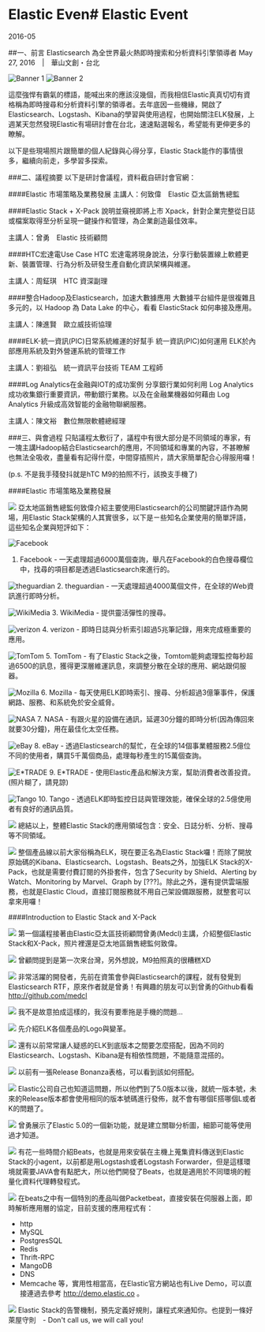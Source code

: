 # Elastic Even# Elastic Event

2016-05

##一、前言
Elasticsearch 為全世界最火熱即時搜索和分析資料引擎領導者
May 27, 2016　|　華山文創・台北

![Banner 1](20160527-ElasticEvent00.jpg)
![Banner 2](20160527-ElasticEvent01.jpg)

這麼強悍有霸氣的標語，能喊出來的應該沒幾個，而我相信Elastic真真切切有資格稱為即時搜尋和分析資料引擎的領導者。去年底因一些機緣，開啟了Elasticsearch、Logstash、Kibana的學習與使用過程，也開始關注ELK發展，上週某天忽然發現Elastic有場研討會在台北，速速點選報名，希望能有更伸更多的瞭解。

以下是些現場照片跟簡單的個人紀錄與心得分享，Elastic Stack能作的事情很多，繼續向前走，多學習多探索。

###二、議程摘要
以下是研討會議程，資料截自研討會官網：

####Elastic 市場策略及業務發展
主講人：何致偉　Elastic 亞太區銷售總監

####Elastic Stack + X-Pack
說明並窺視即將上市 Xpack，針對企業完整從日誌或檔案取得至分析呈現一鍵操作和管理，為企業創造最佳效率。

主講人：曾勇　Elastic 技術顧問

####HTC宏達電Use Case
HTC 宏達電將現身說法，分享行動裝置線上軟體更新、裝置管理、行為分析及研發生產自動化資訊架構與維運。

主講人：周鉦琪　HTC 資深副理

####整合Hadoop及Elasticsearch，加速大數據應用
大數據平台組件是很複雜且多元的，以 Hadoop 為 Data Lake 的中心，看看 ElasticStack 如何串接及應用。

主講人：陳進賢　歐立威技術協理

####ELK-統一資訊(PIC)日常系統維運的好幫手
統一資訊(PIC)如何運用 ELK於內部應用系統及對外營運系統的管理工作

主講人：劉祖弘　統一資訊平台技術 TEAM 工程師

####Log Analytics在金融與IOT的成功案例
分享銀行業如何利用 Log Analytics 成功收集銀行重要資訊，帶動銀行業務。以及在金融業機器如何藉由 Log Analytics 升級成高效智能的金融物聯網服務。

主講人：陳文裕　數位無限軟體總經理

###三、與會過程
只貼議程太敷衍了，議程中有很大部分是不同領域的專家，有一塊主講Hadoop結合Elasticsearch的應用，不同領域和專業的內容，不甚瞭解也無法全吸收，盡量看有記得什麼，中間穿插照片，請大家簡單配合心得服用囉！

(p.s. 不是我手殘發抖就是hTC M9的拍照不行，該換支手機了)

####Elastic 市場策略及業務發展


![](20160527-ElasticEvent.jpg)
亞太地區銷售總監何致偉介紹主要使用Elasticsearch的公司關鍵評語作為開場，用Elastic Stack架構的人其實很多，以下是ㄧ些知名企業使用的簡單評語，這些知名企業與短評如下：

![Facebook](20160527-ElasticEvent6.jpg)
1. Facebook - 一天處理超過6000萬個查詢，舉凡在Facebook的白色搜尋欄位中，找尋的項目都是透過Elasticsearch來進行的。

![theguardian](20160527-ElasticEvent7.jpg)
2. theguardian - 一天處理超過4000萬個文件，在全球的Web資訊進行即時分析。

![WikiMedia](20160527-ElasticEvent8.jpg)
3. WikiMedia - 提供靈活彈性的搜尋。

![verizon](20160527-ElasticEvent9.jpg)
4. verizon - 即時日誌與分析索引超過5兆筆記錄，用來完成極重要的應用。

![TomTom](20160527-ElasticEvent10.jpg)
5. TomTom - 有了Elastic Stack之後，Tomtom能夠處理監控每秒超過6500的訊息，獲得更深層維運訊息，來調整分散在全球的應用、網站跟伺服器。

![Mozilla](20160527-ElasticEvent11.jpg)
6. Mozilla - 每天使用ELK即時索引、搜尋、分析超過3億筆事件，保護網路、服務、和系統免於安全威脅。

![NASA](20160527-ElasticEvent12.jpg)
7. NASA - 有跟火星的設備在通訊，延遲30分鐘的即時分析(因為傳回來就要30分鐘)，用在最佳化太空任務。

![eBay](20160527-ElasticEvent13.jpg)
8. eBay - 透過Elasticsearch的幫忙，在全球的14個事業體服務2.5億位不同的使用者，購買5千萬個商品，處理每秒產生的15萬個查詢。

![E*TRADE](20160527-ElasticEvent14.jpg)
9. E\*TRADE - 使用Elastic產品和解決方案，幫助消費者改善投資。(照片糊了，請見諒)

![Tango](20160527-ElasticEvent15.jpg)
10. Tango - 透過ELK即時監控日誌與管理效能，確保全球的2.5億使用者有良好的通訊品質。

![](20160527-ElasticEvent16.jpg)
總結以上，整體Elastic Stack的應用領域包含：安全、日誌分析、分析、搜尋等不同領域。

![](20160527-ElasticEvent17.jpg)
整個產品線以前大家俗稱為ELK，現在要正名為Elastic Stack囉！而除了開放原始碼的Kibana、Elasticsearch、Logstash、Beats之外，加強ELK Stack的X-Pack，也就是需要付費訂閱的外掛套件，包含了Security by Shield、Alerting by Watch、Monitoring by Marvel、Graph by [???]。除此之外，還有提供雲端服務，也就是Elastic Cloud，直接訂閱服務就不用自己架設備跟服務，就整套可以拿來用囉！

####Introduction to Elastic Stack and X-Pack

![](20160527-ElasticEvent19.jpg)
第一個議程接著由Elastic亞太區技術顧問曾勇(Medcl)主講，介紹整個Elastic Stack和X-Pack，照片裡還是亞太地區銷售總監何致偉。

![](20160527-ElasticEvent23.jpg)
曾顧問提到是第一次來台灣，另外想說，M9拍照真的很糟糕XD

![](20160527-ElasticEvent25.jpg)
非常活躍的開發者，先前在資策會參與Elasticsearch的課程，就有發覺到Elasticsearch RTF，原來作者就是曾勇！有興趣的朋友可以到曾勇的Github看看 http://github.com/medcl

![](20160527-ElasticEvent26.jpg)
我不是故意拍成這樣的，我沒有要牽拖是手機的問題...

![](20160527-ElasticEvent27.jpg)
先介紹ELK各個產品的Logo與變革。

![](20160527-ElasticEvent28.jpg)
還有以前常常讓人疑惑的ELK到底版本之間要怎麼搭配，因為不同的Elasticsearch、Logstash、Kibana是有相依性問題，不能隨意混搭的。

![](20160527-ElasticEvent29.jpg)
以前有一張Release Bonanza表格，可以看到該如何搭配。

![](20160527-ElasticEvent30.jpg)
Elastic公司自己也知道這問題，所以他們到了5.0版本以後，就統一版本號，未來的Release版本都會使用相同的版本號碼進行發佈，就不會有哪個E搭哪個L或者K的問題了。

![](20160527-ElasticEvent32.jpg)
曾勇展示了Elastic 5.0的一個新功能，就是建立關聯分析圖，細節可能等使用過才知道。

![](20160527-ElasticEvent34.jpg)
有花一些時間介紹Beats，也就是用來安裝在主機上蒐集資料傳送到Elastic Stack的小agent，以前都是用Logstash或者Logstash Forwarder，但是這樣環境就需要JAVA會有點肥大，所以他們開發了Beats，也就是適用於不同環境的輕量化資料代理轉發程式。

![](20160527-ElasticEvent35.jpg)
在beats之中有一個特別的產品叫做Packetbeat，直接安裝在伺服器上面，即時解析應用層的協定，目前支援的應用程式有：

* http
* MySQL
* PostgresSQL
* Redis
* Thrift-RPC
* MangoDB
* DNS
* Memcache
等，實用性相當高，在Elastic官方網站也有Live Demo，可以直接連過去參考 http://demo.elastic.co 。

![](20160527-ElasticEvent37.jpg)
Elastic Stack的告警機制，預先定義好規則，讓程式來通知你。也提到一條好萊屋守則　- Don't call us, we will call you!